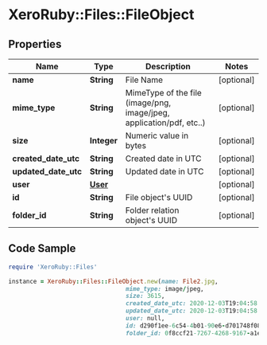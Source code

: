 # XeroRuby::Files::FileObject

## Properties

Name | Type | Description | Notes
------------ | ------------- | ------------- | -------------
**name** | **String** | File Name | [optional] 
**mime_type** | **String** | MimeType of the file (image/png, image/jpeg, application/pdf, etc..) | [optional] 
**size** | **Integer** | Numeric value in bytes | [optional] 
**created_date_utc** | **String** | Created date in UTC | [optional] 
**updated_date_utc** | **String** | Updated date in UTC | [optional] 
**user** | [**User**](User.md) |  | [optional] 
**id** | **String** | File object&#39;s UUID | [optional] 
**folder_id** | **String** | Folder relation object&#39;s UUID | [optional] 

## Code Sample

```ruby
require 'XeroRuby::Files'

instance = XeroRuby::Files::FileObject.new(name: File2.jpg,
                                 mime_type: image/jpeg,
                                 size: 3615,
                                 created_date_utc: 2020-12-03T19:04:58.6970000,
                                 updated_date_utc: 2020-12-03T19:04:58.6970000,
                                 user: null,
                                 id: d290f1ee-6c54-4b01-90e6-d701748f0851,
                                 folder_id: 0f8ccf21-7267-4268-9167-a1e2c40c84c8)
```


